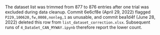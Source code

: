 The dataset list was trimmed from 877 to 876 entries after one trial was excluded during data cleanup. Commit 6e6cf8e (April 29, 2022) flagged `P229,100620,fw,0008,nonleg,1` as unusable, and commit bea1d4f (June 28, 2022) deleted this row from `list_dataset_correction.xlsx`. Subsequent runs of `4_DataSet_CAN_MYWAY.ipynb` therefore report the lower count.
